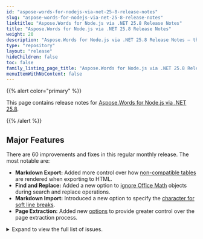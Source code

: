 ```yaml
---
id: "aspose-words-for-nodejs-via-net-25-8-release-notes"
slug: "aspose-words-for-nodejs-via-net-25-8-release-notes"
linktitle: "Aspose.Words for Node.js via .NET 25.8 Release Notes"
title: "Aspose.Words for Node.js via .NET 25.8 Release Notes"
weight: 20
description: "Aspose.Words for Node.js via .NET 25.8 Release Notes – the latest updates and fixes."
type: "repository"
layout: "release"
hideChildren: false
toc: false
family_listing_page_title: "Aspose.Words for Node.js via .NET 25.8 Release Notes"
menuItemWithNoContent: false
---
```


{{% alert color="primary" %}}

This page contains release notes for [Aspose.Words for Node.js via .NET 25.8](https://www.npmjs.com/package/@aspose/words).

{{% /alert %}}


## Major Features

There are 60 improvements and fixes in this regular monthly release. The most notable are:

- **Markdown Export:** Added more control over how [non-compatible tables](https://reference.aspose.com/words/nodejs-net/aspose.words.saving/markdownexportashtml/) are rendered when exporting to HTML.
- **Find and Replace:** Added a new option to [ignore Office Math](https://reference.aspose.com/words/nodejs-net/aspose.words.replacing/findreplaceoptions/ignoreofficemath/) objects during search and replace operations.
- **Markdown Import:** Introduced a new option to specify the [character for soft line breaks](https://reference.aspose.com/words/nodejs-net/aspose.words.loading/markdownloadoptions/softlinebreakcharacter/).
- **Page Extraction:** Added new [options](https://reference.aspose.com/words/nodejs-net/aspose.words/pageextractoptions/) to provide greater control over the page extraction process.
 
<details>
<summary>Expand to view the full list of issues.</summary>

|Summary|Category|
| :- | :- |
|Consider providing an ability to replace in OfficeMath|New Feature
|Consider adding an ability to preserve NUMPAGES fields after using ExtractPages method|New Feature
|Missing glyphs on conversion to PDF|New Feature
|Justify Medium paragraph alignment is not preserved in PDF|New Feature
|Docx to fixed file format conversion issue with arabic text|New Feature
|Add public property providing the number of pages remaining in the current print job|New Feature
|Invisible watermark|Bug
|Compare result does not match MS Word output|Bug
|Object reference error upon DOCX to PDF conversion|Bug
|Chinese text is distributed improperly after rendering|Bug
|InvalidOperationException when processing DOCX with XML-mapped StructuredDocumentTags|Bug
|DOCX merging issue|Bug
|FileCorruptedException is thrown upon loading RTF document|Bug
|OpenAiModel.translate() throws an exception with custom URL|Bug
|Table.autoFit() not working as expected|Bug
|FirstLineIndent return -28.35 instead of 0 in DOTM style|Bug
|Soft line break is improperly read from markdown document|Bug
|Tab character in SDT is rendered as missed character when PreserveFormFields is enabled|Bug
|HTML to XLSX conversion error|Bug
|FileLoadException is thrown upon loading PDF|Bug
|DOCX merging issue|Bug
|InvalidOperationException upon saving document after appending text to tables in a Building Block |Bug
|DOC to PDF: Extra image appears|Bug
|Data in nested regions are merged improperly|Bug
|SimHei font replaced with SimSun and became Regular instead of Bold upon DOCX to PDF|Bug
|Incorrect scaling of a vertical numeric axis|Bug
|System.NullReferenceException when processing a document containing shapes|Bug
|PAC to report accessibility compliance errors with link annotation|Bug
|Less items are dispalyed in chart legend |Bug
|Arabic text does not render correctly in output PDF|Bug
|Infinite loop on updatePageLayout|Bug
|NullReferenceException on updatePageLayout()|Bug
|Missed Subtype for header/footer in the PDF/UA-1|Bug
|Shapes texture and gradient fill is corrupted after work of ApsCanvasTransformApplier|Bug
|3D bar chart is overlapped by axis title and legend|Bug
|Justify Low Paragraph Alignment is not Retained during Arabic Word to PDF Conversion|Bug
|Paragraph's alignment is lost after conversion from Docx to PDF|Bug
|Noto JP fonts embedded in MS Word document are not handled by MS Word properly|Bug
|Arabic text rendering issue with output PDF|Bug
|DOCX to PDF: Loading and filling the document with XML does not render Japanese letters correctly|Bug
|Issue with symbol rendering after formatting change with tracked changes|Bug
|RevisionTextEffect.Hidden effect is not applied to list items|Bug
|Page orientation changed from landscape to portrait upon DOCX to PDF convertion|Bug
|Multiple link tags instead of single link in PDF/UA|Bug
|Justification of Arabic text is incorrect|Bug
|XML to MD: HTML Tables tags with Markdown Content|Bug
|Docx to Pdf conversion issue with text justification |Bug
|DOCX to EPUB: System.IndexOutOfRangeException|Bug
|Table is imported from MHTML with wrong background color|Bug
|Add support for the "mso-list-name" CSS property|Bug
|Import of MsoHtml lists differs from MS Word's result|Bug
|Borders are imported improperly from HTML|Bug
|Image lost when converting Doc to Doc|Bug
|List numbers are duplicated when converting HTML to DOCX|Bug
|Image is lost after importing HTML|Bug
|Strange pageCount behavior|Bug
|Legend is rendered improperly|Bug
|DOCX to EPUB: Image containing math formula renders incorrectly|Bug

</details>
